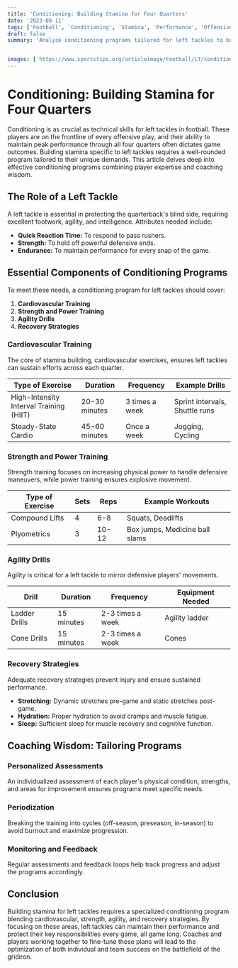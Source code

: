```yaml
---
title: 'Conditioning: Building Stamina for Four Quarters'
date: '2023-09-11'
tags: ['Football', 'Conditioning', 'Stamina', 'Performance', 'Offensive Line', 'Training', 'Health', 'Fitness', 'Left Tackle']
draft: false
summary: 'Analyze conditioning programs tailored for left tackles to build stamina and maintain performance throughout the game.'


images: ['https://www.sportstips.org/articleimage/Football/LT/conditioning_building_stamina_for_four_quarters.webp']
---
```


# Conditioning: Building Stamina for Four Quarters

Conditioning is as crucial as technical skills for left tackles in football. These players are on the frontline of every offensive play, and their ability to maintain peak performance through all four quarters often dictates game outcomes. Building stamina specific to left tackles requires a well-rounded program tailored to their unique demands. This article delves deep into effective conditioning programs combining player expertise and coaching wisdom.

## The Role of a Left Tackle

A left tackle is essential in protecting the quarterback's blind side, requiring excellent footwork, agility, and intelligence. Attributes needed include:

- **Quick Reaction Time:** To respond to pass rushers.
- **Strength:** To hold off powerful defensive ends.
- **Endurance:** To maintain performance for every snap of the game.

## Essential Components of Conditioning Programs

To meet these needs, a conditioning program for left tackles should cover:

1. **Cardiovascular Training**
2. **Strength and Power Training**
3. **Agility Drills**
4. **Recovery Strategies**

### Cardiovascular Training

The core of stamina building, cardiovascular exercises, ensures left tackles can sustain efforts across each quarter.

| Type of Exercise     | Duration | Frequency  | Example Drills |
|----------------------|----------|------------|----------------|
| High-Intensity Interval Training (HIIT) | 20-30 minutes  | 3 times a week | Sprint intervals, Shuttle runs |
| Steady-State Cardio  | 45-60 minutes | Once a week  | Jogging, Cycling |

### Strength and Power Training

Strength training focuses on increasing physical power to handle defensive maneuvers, while power training ensures explosive movement.

| Type of Exercise     | Sets    | Reps       | Example Workouts  |
|----------------------|---------|------------|-------------------|
| Compound Lifts       | 4       | 6-8        | Squats, Deadlifts |
| Plyometrics          | 3       | 10-12      | Box jumps, Medicine ball slams |

### Agility Drills

Agility is critical for a left tackle to mirror defensive players' movements.

| Drill                 | Duration    | Frequency  | Equipment Needed  |
|-----------------------|-------------|------------|-------------------|
| Ladder Drills         | 15 minutes  | 2-3 times a week | Agility ladder  |
| Cone Drills           | 15 minutes  | 2-3 times a week | Cones            |

### Recovery Strategies

Adequate recovery strategies prevent injury and ensure sustained performance.

- **Stretching:** Dynamic stretches pre-game and static stretches post-game.
- **Hydration:** Proper hydration to avoid cramps and muscle fatigue.
- **Sleep:** Sufficient sleep for muscle recovery and cognitive function.

## Coaching Wisdom: Tailoring Programs

### Personalized Assessments

An individualized assessment of each player's physical condition, strengths, and areas for improvement ensures programs meet specific needs.

### Periodization

Breaking the training into cycles (off-season, preseason, in-season) to avoid burnout and maximize progression.

### Monitoring and Feedback

Regular assessments and feedback loops help track progress and adjust the programs accordingly.

## Conclusion

Building stamina for left tackles requires a specialized conditioning program blending cardiovascular, strength, agility, and recovery strategies. By focusing on these areas, left tackles can maintain their performance and protect their key responsibilities every game, all game long. Coaches and players working together to fine-tune these plans will lead to the optimization of both individual and team success on the battlefield of the gridiron.